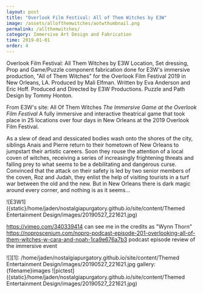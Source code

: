 ```yaml
---
layout: post
title: "Overlook Film Festival: All of Them Witches by E3W"
image: /assets/allofthemwitches/aotwthumbnail.png
permalink: /allthemwitches/
category: Immersive Art Design and Fabrication
time: 2019-01-01
order: 4
---
```


Overlook Film Festival: All Them Witches by E3W
Location, Set dressing, Prop and Game/Puzzle component fabrication done for E3W's immersive production, "All of Them Witches" for the Overlook Film Festival 2019 in New Orleans, LA. 
Produced by Mali Elfman. Written by Eva Anderson and Eric Hoff. Produced and Directed by E3W Productions. Puzzle and Path Design by Tommy Honton. 

From E3W's site:
All Of Them Witches
*The Immersive Game at the Overlook Film Festival*
A fully immersive and interactive theatrical game that took place in 25 locations over four days in New Orleans at the 2019 Overlook Film Festival.

As a slew of dead and dessicated bodies wash onto the shores of the city, siblings Anais and Pierre return to their hometown of New Orleans to jumpstart their artistic careers. Soon they rouse the attention of a local coven of witches, receiving a series of increasingly frightening threats and falling prey to what seems to be a debilitating and dangerous curse. Convinced that the attack on their safety is led by two senior members of the coven, Roz and Judah, they enlist the help of visiting tourists in a turf war between the old and the new. But in New Orleans there is dark magic around every corner, and nothing is as it seems...



![E3W1]({static}/home/jaden/nostalgiapurgatory.github.io/site/content/Themed Entertainment Design/images/20190527_221621.jpg)


https://vimeo.com/340339414 can see me in the credits as "Wynn Thorn"
https://noproscenium.com/nopro-podcast-episode-201-overlooking-all-of-them-witches-w-cara-and-noah-1ca9e676a7b3 
podcast episode review of the immersive event

![][1]: /home/jaden/nostalgiapurgatory.github.io/site/content/Themed Entertainment Design/images/20190527_221621.jpg
gallery: {filename}images
![pictest]({static}/home/jaden/nostalgiapurgatory.github.io/site/content/Themed Entertainment Design/images/20190527_221621.jpg)